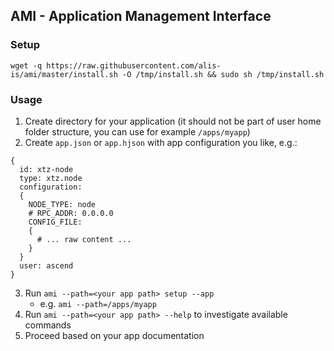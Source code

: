 ## AMI - Application Management Interface

### Setup

`wget -q https://raw.githubusercontent.com/alis-is/ami/master/install.sh -O /tmp/install.sh && sudo sh /tmp/install.sh`

### Usage

1. Create directory for your application (it should not be part of user home folder structure, you can use for example `/apps/myapp`)
2. Create `app.json` or `app.hjson` with app configuration you like, e.g.:
```hjson
{
  id: xtz-node
  type: xtz.node
  configuration:
  {
    NODE_TYPE: node
    # RPC_ADDR: 0.0.0.0
    CONFIG_FILE:
    {
      # ... raw content ...
    }
  }
  user: ascend
}

```

3. Run `ami --path=<your app path> setup --app`
   * e.g. `ami --path=/apps/myapp`
4. Run `ami --path=<your app path> --help` to investigate available commands
5. Proceed based on your app documentation